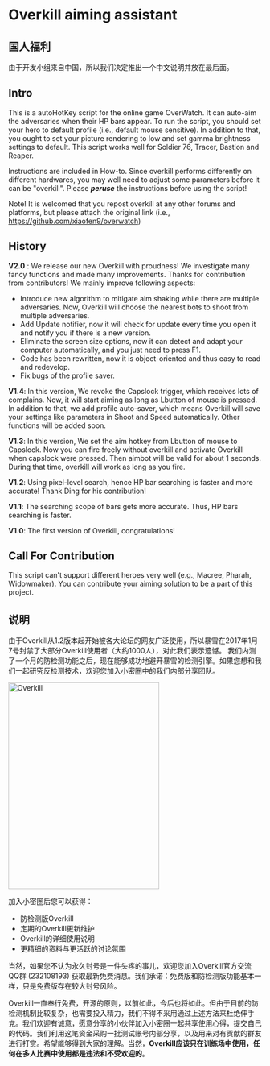 # Overkill aiming assistant

## 国人福利
由于开发小组来自中国，所以我们决定推出一个中文说明并放在最后面。

## Intro
This is a autoHotKey script for the online game OverWatch. It can auto-aim the adversaries when their HP bars appear.  To run the script, you should set your hero to default profile (i.e., default mouse sensitive). In addition to that, you ought to set your picture rendering to low and set  gamma brightness settings to default. 
This script works well for Soldier 76, Tracer, Bastion and Reaper.

Instructions are included in How-to. Since overkill performs differently on different hardwares, you may well need to adjust some parameters before it can be "overkill". Please ***peruse*** the instructions before using the script!

Note! It is welcomed that you repost overkill at any other forums and platforms, but please attach the original link (i.e., https://github.com/xiaofen9/overwatch)  

## History

**V2.0** : We release our new Overkill with proudness! We investigate many fancy functions and made many improvements. Thanks for contribution from contributors!
We mainly improve following aspects:

* Introduce new algorithm to mitigate aim shaking while there are multiple adversaries. Now, Overkill will choose the nearest bots to shoot from multiple adversaries.
* Add Update notifier, now it will check for update every time you open it and notify you if there is a new version.
*  Eliminate the screen size options, now it can detect and adapt your computer automatically, and you just need to press F1.
*  Code has been rewritten, now it is object-oriented and thus easy to read and redevelop. 
*  Fix bugs of the profile saver.


 **V1.4**: In this version, We revoke the Capslock trigger, which receives lots of complains. Now, it will start aiming as long as Lbutton of mouse is pressed. In addition to that, we add profile auto-saver, which means Overkill will save your settings like parameters in Shoot and Speed automatically. Other functions will be added soon.
 
 **V1.3**: In this version, We set the aim hotkey from Lbutton of mouse to Capslock. Now you can fire freely without overkill and activate Overkill when capslock were pressed. Then aimbot will be valid for about 1 seconds. During that time, overkill will work as long as you fire.
 
**V1.2**: Using pixel-level search, hence HP bar searching is faster and more accurate! Thank Ding for his contribution!

 **V1.1**: The searching scope of bars gets more accurate. Thus, HP bars searching is faster.
 
 **V1.0**: The first version of Overkill, congratulations!


## Call For Contribution
This script can't support different heroes very well (e.g., Macree, Pharah, Widowmaker). You can contribute your aiming solution to be a part of this project. 



## 说明

由于Overkill从1.2版本起开始被各大论坛的网友广泛使用，所以暴雪在2017年1月7号封禁了大部分Overkill使用者（大约1000人），对此我们表示遗憾。
我们内测了一个月的防检测功能之后，现在能够成功地避开暴雪的检测引擎。如果您想和我们一起研究反检测技术，欢迎您加入小密圈中的我们内部分享团队。

 <img src="https://github.com/xiaofen9/overwatch/blob/master/quan.jpg" width = "300" height = "410" alt="Overkill" align=center />


加入小密圈后您可以获得：

* 防检测版Overkill
* 定期的Overkill更新维护
* Overkill的详细使用说明
* 更精细的资料与更活跃的讨论氛围



当然，如果您不认为永久封号是一件头疼的事儿，欢迎您加入Overkill官方交流QQ群 (232108193) 获取最新免费消息。我们承诺：免费版和防检测版功能基本一样，只是免费版存在较大封号风险。

Overkill一直奉行免费，开源的原则，以前如此，今后也将如此。但由于目前的防检测机制比较复杂，也需要投入精力，我们不得不采用通过上述方法来杜绝伸手党。我们欢迎有诚意，愿意分享的小伙伴加入小密圈一起共享使用心得，提交自己的代码。我们利用这笔资金采购一批测试账号内部分享，以及用来对有贡献的群友进行打赏。希望能够得到大家的理解。当然，**Overkill应该只在训练场中使用，任何在多人比赛中使用都是违法和不受欢迎的**。








